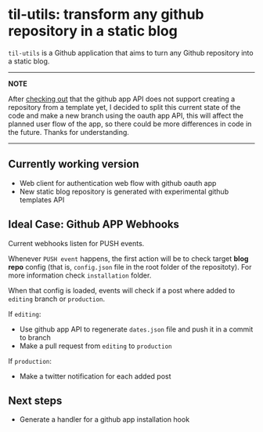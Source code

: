 # til-utils: transform any github repository in a static blog

`til-utils` is a Github application that aims to turn any Github repository into a static blog.

---
**NOTE**

After [checking out](https://github.community/t/create-repo-from-template-repo-using-a-github-app/177504) that the github app API does not support creating a repository from a template yet, I decided to split this current state of the code and make a new branch using the oauth app API, this will affect the planned user flow of the app, so there could
be more differences in code in the future. Thanks for understanding.

---

## Currently working version

- Web client for authentication web flow with github oauth app
- New static blog repository is generated with experimental github templates API

## Ideal Case: Github APP Webhooks

Current webhooks listen for PUSH events. 

Whenever `PUSH event` happens, the first action will be to check target **blog repo** config (that is, `config.json` file
in the root folder of the repositoty). For more information check `installation` folder.

When that config is loaded, events will check if a post where added to `editing` branch or `production`.

If `editing`:
- Use github app API to regenerate `dates.json` file and push it in a commit to branch
- Make a pull request from `editing` to `production`

If `production`:
- Make a twitter notification for each added post

## Next steps

- Generate a handler for a github app installation hook